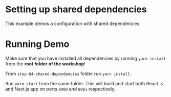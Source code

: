 # Setting up shared dependencies

This example demos a configuration with shared dependencies.

# Running Demo

Make sure that you have installed all dependencies by running `yarn install` from the **root folder of the workshop**!

From `step-04-shared-dependencies` folder run `yarn install`.

Run `yarn start` from the same folder. This will build and start both React.js and Next.js app on ports `8080` and `8081` respectively.
